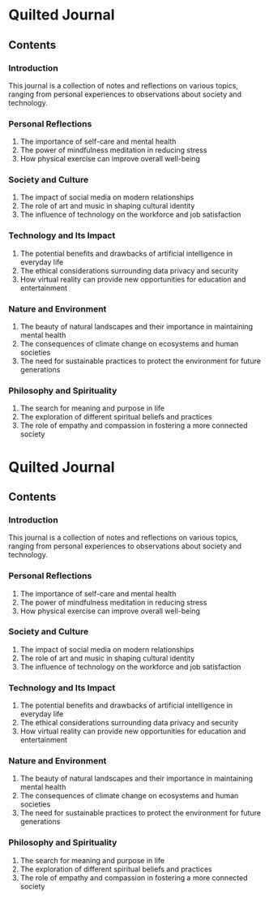 # Quilted Journal

## Contents

### Introduction
This journal is a collection of notes and reflections on various topics, ranging from personal experiences to observations about society and technology.

### Personal Reflections
1. The importance of self-care and mental health
2. The power of mindfulness meditation in reducing stress
3. How physical exercise can improve overall well-being

### Society and Culture
1. The impact of social media on modern relationships
2. The role of art and music in shaping cultural identity
3. The influence of technology on the workforce and job satisfaction

### Technology and Its Impact
1. The potential benefits and drawbacks of artificial intelligence in everyday life
2. The ethical considerations surrounding data privacy and security
3. How virtual reality can provide new opportunities for education and entertainment

### Nature and Environment
1. The beauty of natural landscapes and their importance in maintaining mental health
2. The consequences of climate change on ecosystems and human societies
3. The need for sustainable practices to protect the environment for future generations

### Philosophy and Spirituality
1. The search for meaning and purpose in life
2. The exploration of different spiritual beliefs and practices
3. The role of empathy and compassion in fostering a more connected society

# Quilted Journal

## Contents

### Introduction
This journal is a collection of notes and reflections on various topics, ranging from personal experiences to observations about society and technology.

### Personal Reflections
1. The importance of self-care and mental health
2. The power of mindfulness meditation in reducing stress
3. How physical exercise can improve overall well-being

### Society and Culture
1. The impact of social media on modern relationships
2. The role of art and music in shaping cultural identity
3. The influence of technology on the workforce and job satisfaction

### Technology and Its Impact
1. The potential benefits and drawbacks of artificial intelligence in everyday life
2. The ethical considerations surrounding data privacy and security
3. How virtual reality can provide new opportunities for education and entertainment

### Nature and Environment
1. The beauty of natural landscapes and their importance in maintaining mental health
2. The consequences of climate change on ecosystems and human societies
3. The need for sustainable practices to protect the environment for future generations

### Philosophy and Spirituality
1. The search for meaning and purpose in life
2. The exploration of different spiritual beliefs and practices
3. The role of empathy and compassion in fostering a more connected society
